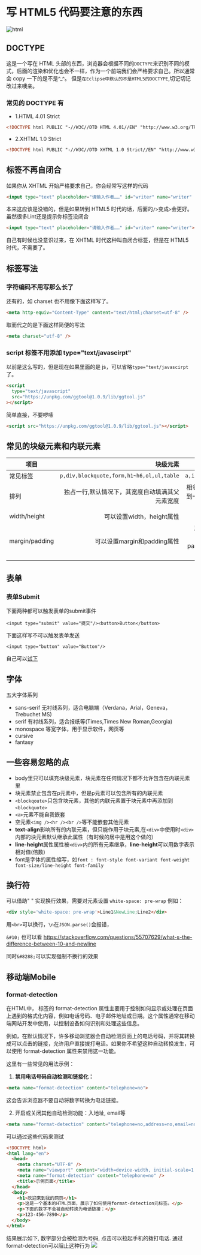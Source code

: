 # 写 HTML5 代码要注意的东西

![html](https://raw.githubusercontent.com/ManfredHu/manfredHu.github.io/master/images/html.png)

## DOCTYPE

这是一个写在 HTML 头部的东西，浏览器会根据不同的`DOCTYPE`来识别不同的模式，后面的渲染和优化也会不一样，作为一个前端我们会严格要求自己。所以通常会 copy 一下的是不是^\_^。
但是`在Eclipse中默认的不是HTML5的DOCTYPE`,切记切记改过来噢亲。

### 常见的 DOCTYPE 有

- 1.HTML 4.01 Strict

```html
<!DOCTYPE html PUBLIC "-//W3C//DTD HTML 4.01//EN" "http://www.w3.org/TR/html4/strict.dtd">
```

- 2.XHTML 1.0 Strict

```html
<!DOCTYPE html PUBLIC "-//W3C//DTD XHTML 1.0 Strict//EN" "http://www.w3.org/TR/xhtml1/DTD/xhtml1-strict.dtd">
```

## 标签不再自闭合

如果你从 XHTML 开始严格要求自己，你会经常写这样的代码

```html
<input type="text" placeholder="请输入作者……" id="writer" name="writer" />
```

本来这应该是没错的，但是如果转到 HTML5 时代的话，后面的`/>`变成`>`会更好。虽然很多Lint还是提示你标签没闭合

```html
<input type="text" placeholder="请输入作者……" id="writer" name="writer">
```

自己有时候也没意识过来，在 XHTML 时代这种叫自闭合标签，但是在 HTML5 时代，不需要了。

## 标签写法

### 字符编码不用写那么长了
还有的，如 charset 也不用像下面这样写了。

```html
<meta http-equiv="Content-Type" content="text/html;charset=utf-8" />
```

取而代之的是下面这样简便的写法

```html
<meta charset="utf-8" />
```

### script 标签不用添加 type="text/javascirpt"

以前是这么写的，但是现在如果里面的是 js，可以省略`type="text/javascirpt`了。

```html
<script
  type="text/javascript"
  src="https://unpkg.com/ggtool@1.0.9/lib/ggtool.js"
></script>
```

简单直接，不要啰嗦

```html
<script src="https://unpkg.com/ggtool@1.0.9/lib/ggtool.js"></script>
```

## 常见的块级元素和内联元素

| 项目        | 块级元素   |  行内元素  |
| --------   | -----:  | :----:  |
| 常见标签 | `p,div,blockquote,form,h1~h6,ol,ul,table` | `a,i,img,input,span,strong,textarea` |
| 排列        | 独占一行,默认情况下，其宽度自动填满其父元素宽度 | 相邻的行内元素会排列在同一行里，直到一行排不下，才会换行，其宽度随元素的内容而变化 |
| width/height | 可以设置width，height属性 | 设置width，height属性无效 |
| margin/padding | 可以设置margin和padding属性 | 起边距作用的只有margin-left、margin-right、padding-left、padding-right，其它属性不会起边距效果。 |

## 表单

### 表单Submit

下面两种都可以触发表单的submit事件

```
<input type="submit" value="提交"/><button>Button</button>
```

下面这样写不可以触发表单发送

```
<input type="button" value="Button"/>
```

自己可以[试下](http://www.w3school.com.cn/tiy/t.asp?f=html_form_submit)

## 字体

五大字体系列 

- sans-serif 无衬线系列，适合电脑端（Verdana，Arial，Geneva，Trebuchet MS)
- serif 有衬线系列，适合报纸等(Times,Times New Roman,Georgia)
- monospace 等宽字体，用于显示软件，网页等
- cursive 
- fantasy

## 一些容易忽略的点

- body里只可以填充块级元素，块元素在任何情况下都不允许包含在内联元素里
- 块元素禁止包含在p元素中，但是p元素可以包含所有的内联元素
- `<blockqoute>`只包含块元素，其他的内联元素置于块元素中再添加到`<blockquote>`
- `<a>`元素不能自我嵌套
- 空元素`<img /><hr /><br />`等不能嵌套其他元素
- **text-align**影响所有的内联元素，但只能作用于块元素,在`<div>`中使用时`<div>`内部的块元素默认继承此属性（有时候的居中是用这个做的）
- **line-height**属性属性被`<div>`内的所有元素继承，**line-height**可以用数字表示相对值(倍数)
- font是字体的属性缩写，如`font : font-style font-variant font-weight font-size/line-height font-family`


## 换行符

可以借助"&NewLine;" 实现换行效果，需要对元素设置 `white-space: pre-wrap`
例如：

```html
<div style='white-space: pre-wrap'>Line1&NewLine;Line2</div>
```

用`<br>`可以换行，`\n`在`JSON.parse()`会报错，

`&#10;` 也可以看 https://stackoverflow.com/questions/55707629/what-s-the-difference-between-10-and-newline

同时`&#8288;`可以实现强制不换行的效果


## 移动端Mobile

### format-detection

在HTML中，<meta> 标签的 format-detection 属性主要用于控制如何显示或处理在页面上遇到的格式化内容，例如电话号码、电子邮件地址或日期。这个属性通常在移动端网站开发中使用，以控制设备如何识别和处理这些信息。

例如，在默认情况下，许多移动浏览器会自动检测页面上的电话号码，并将其转换成可以点击的链接，允许用户直接拨打电话。如果你不希望这种自动转换发生，可以使用 format-detection 属性来禁用这一功能。

这里有一些常见的用法示例：

1. **禁用电话号码自动检测和链接化：**

```html
<meta name="format-detection" content="telephone=no">
```

这会告诉浏览器不要自动将数字转换为电话链接。

2. 开启或关闭其他自动检测功能：入地址, email等
```html
<meta name="format-detection" content="telephone=no,address=no,email=no">
```


可以通过这些代码来测试
```html
<!DOCTYPE html>
<html lang="en">
  <head>
    <meta charset="UTF-8" />
    <meta name="viewport" content="width=device-width, initial-scale=1.0" />
    <meta name="format-detection" content="telephone=no" />
    <title>示例页面</title>
  </head>
  <body>
    <h1>欢迎来到我的网页</h1>
    <p>这是一个基本的HTML页面，展示了如何使用format-detection元标签。</p>
    <p>下面的数字不会被自动转换为电话链接：</p>
    <p>123-456-7890</p>
  </body>
</html>
```

结果展示如下, 数字部分会被检测为号码, 点击可以拉起手机的拨打电话. 通过format-detection可以阻止这种行为
![](https://raw.githubusercontent.com/ManfredHu/manfredHu.github.io/master/images/html/format-detection.jpg)